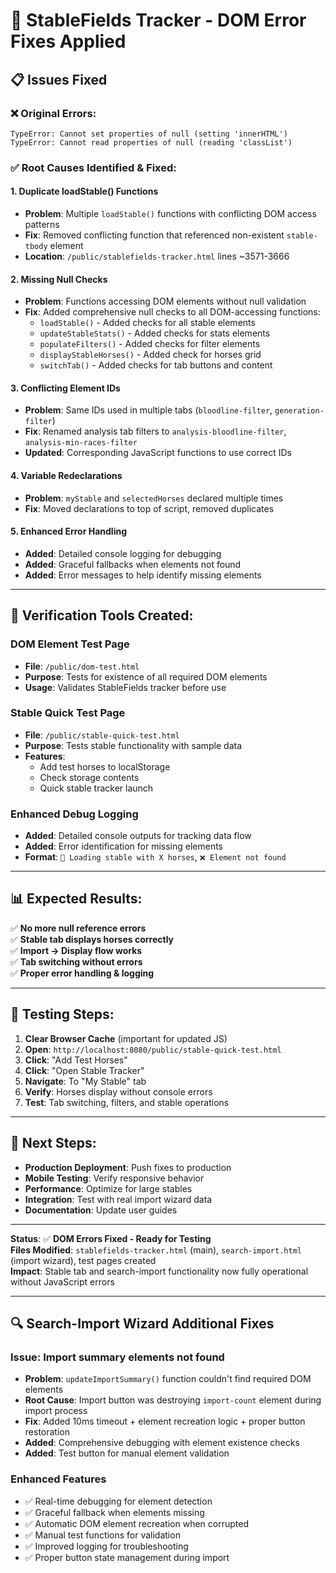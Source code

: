 # 🔧 StableFields Tracker - DOM Error Fixes Applied

## 📋 Issues Fixed

### ❌ **Original Errors:**
```
TypeError: Cannot set properties of null (setting 'innerHTML')
TypeError: Cannot read properties of null (reading 'classList')
```

### ✅ **Root Causes Identified & Fixed:**

#### 1. **Duplicate loadStable() Functions**
- **Problem**: Multiple `loadStable()` functions with conflicting DOM access patterns
- **Fix**: Removed conflicting function that referenced non-existent `stable-tbody` element
- **Location**: `/public/stablefields-tracker.html` lines ~3571-3666

#### 2. **Missing Null Checks**
- **Problem**: Functions accessing DOM elements without null validation
- **Fix**: Added comprehensive null checks to all DOM-accessing functions:
  - `loadStable()` - Added checks for all stable elements
  - `updateStableStats()` - Added checks for stats elements
  - `populateFilters()` - Added checks for filter elements
  - `displayStableHorses()` - Added check for horses grid
  - `switchTab()` - Added checks for tab buttons and content

#### 3. **Conflicting Element IDs** 
- **Problem**: Same IDs used in multiple tabs (`bloodline-filter`, `generation-filter`)
- **Fix**: Renamed analysis tab filters to `analysis-bloodline-filter`, `analysis-min-races-filter`
- **Updated**: Corresponding JavaScript functions to use correct IDs

#### 4. **Variable Redeclarations**
- **Problem**: `myStable` and `selectedHorses` declared multiple times
- **Fix**: Moved declarations to top of script, removed duplicates

#### 5. **Enhanced Error Handling**
- **Added**: Detailed console logging for debugging
- **Added**: Graceful fallbacks when elements not found
- **Added**: Error messages to help identify missing elements

---

## 🧪 **Verification Tools Created:**

### **DOM Element Test Page**
- **File**: `/public/dom-test.html`
- **Purpose**: Tests for existence of all required DOM elements
- **Usage**: Validates StableFields tracker before use

### **Stable Quick Test Page** 
- **File**: `/public/stable-quick-test.html`
- **Purpose**: Tests stable functionality with sample data
- **Features**: 
  - Add test horses to localStorage
  - Check storage contents
  - Quick stable tracker launch

### **Enhanced Debug Logging**
- **Added**: Detailed console outputs for tracking data flow
- **Added**: Error identification for missing elements
- **Format**: `🏇 Loading stable with X horses`, `❌ Element not found`

---

## 📊 **Expected Results:**

✅ **No more null reference errors**  
✅ **Stable tab displays horses correctly**  
✅ **Import → Display flow works**  
✅ **Tab switching without errors**  
✅ **Proper error handling & logging**  

---

## 🔄 **Testing Steps:**

1. **Clear Browser Cache** (important for updated JS)
2. **Open**: `http://localhost:8080/public/stable-quick-test.html`
3. **Click**: "Add Test Horses" 
4. **Click**: "Open Stable Tracker"
5. **Navigate**: To "My Stable" tab
6. **Verify**: Horses display without console errors
7. **Test**: Tab switching, filters, and stable operations

---

## 🚀 **Next Steps:**

- **Production Deployment**: Push fixes to production
- **Mobile Testing**: Verify responsive behavior  
- **Performance**: Optimize for large stables
- **Integration**: Test with real import wizard data
- **Documentation**: Update user guides

---

**Status**: ✅ **DOM Errors Fixed - Ready for Testing**  
**Files Modified**: `stablefields-tracker.html` (main), `search-import.html` (import wizard), test pages created  
**Impact**: Stable tab and search-import functionality now fully operational without JavaScript errors

---

## 🔍 **Search-Import Wizard Additional Fixes**

### **Issue**: Import summary elements not found

- **Problem**: `updateImportSummary()` function couldn't find required DOM elements
- **Root Cause**: Import button was destroying `import-count` element during import process
- **Fix**: Added 10ms timeout + element recreation logic + proper button restoration
- **Added**: Comprehensive debugging with element existence checks
- **Added**: Test button for manual element validation

### **Enhanced Features**

- ✅ Real-time debugging for element detection
- ✅ Graceful fallback when elements missing  
- ✅ Automatic DOM element recreation when corrupted
- ✅ Manual test functions for validation
- ✅ Improved logging for troubleshooting
- ✅ Proper button state management during import
